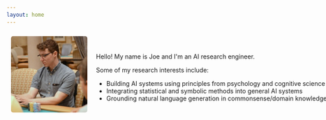 ```yaml
---
layout: home
---
```


<div style="display: flex; margin-bottom: 40px;">
  <div style="width: 175px; height: 175px; margin: 10px; flex-shrink: 0;">
    <img src="/assets/img/headshot.jpeg" style="border-radius: 5px;" />
  </div>
  <div style="margin: auto 0 auto 10px; white-space: nowrap;">
    <p>Hello! My name is Joe and I'm an AI research engineer.</p>
    <div>
      <p>Some of my research interests include:</p>
      <ul style="margin-bottom: 0px;">
        <li>Building AI systems using principles from psychology and cognitive science</li>
        <li>Integrating statistical and symbolic methods into general AI systems</li>
        <li>Grounding natural language generation in commonsense/domain knowledge</li>
      </ul>
    </div>
  </div>
</div>

